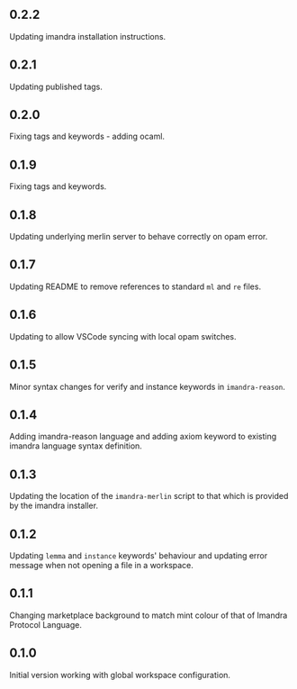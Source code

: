 ## 0.2.2

Updating imandra installation instructions.

## 0.2.1

Updating published tags.

## 0.2.0

Fixing tags and keywords - adding ocaml.

## 0.1.9

Fixing tags and keywords.

## 0.1.8

Updating underlying merlin server to behave correctly on opam error.

## 0.1.7

Updating README to remove references to standard `ml` and `re` files.

## 0.1.6

Updating to allow VSCode syncing with local opam switches.

## 0.1.5

Minor syntax changes for verify and instance keywords in `imandra-reason`.

## 0.1.4

Adding imandra-reason language and adding axiom keyword to existing imandra language syntax definition.

## 0.1.3

Updating the location of the `imandra-merlin` script to that which is provided by the imandra installer.

## 0.1.2

Updating `lemma` and `instance` keywords' behaviour and updating error message when not opening a file in a workspace.

## 0.1.1

Changing marketplace background to match mint colour of that of Imandra Protocol Language.

## 0.1.0

Initial version working with global workspace configuration.
